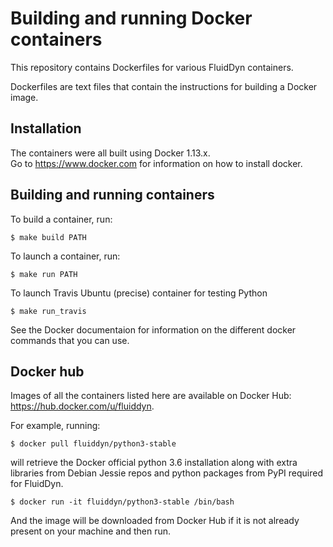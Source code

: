# Building and running Docker containers

This repository contains Dockerfiles for various FluidDyn containers.

Dockerfiles are text files that contain the instructions for building a Docker image. 

## Installation
The containers were all built using Docker 1.13.x.  
Go to https://www.docker.com for information on how to install docker.

## Building and running containers

To build a container, run:

```$ make build PATH```

To launch a container, run:

```$ make run PATH```

To launch Travis Ubuntu (precise) container for testing Python

```$ make run_travis```

See the Docker documentaion for information on the different docker commands that you can use.

## Docker hub

Images of all the containers listed here are available on Docker Hub: https://hub.docker.com/u/fluiddyn.

For example, running:

```$ docker pull fluiddyn/python3-stable```

will retrieve the Docker official python 3.6 installation along with extra libraries from Debian Jessie repos and python packages from PyPI required for FluidDyn.

```$ docker run -it fluiddyn/python3-stable /bin/bash```

And the image will be downloaded from Docker Hub if it is not already present on your machine
and then run.
